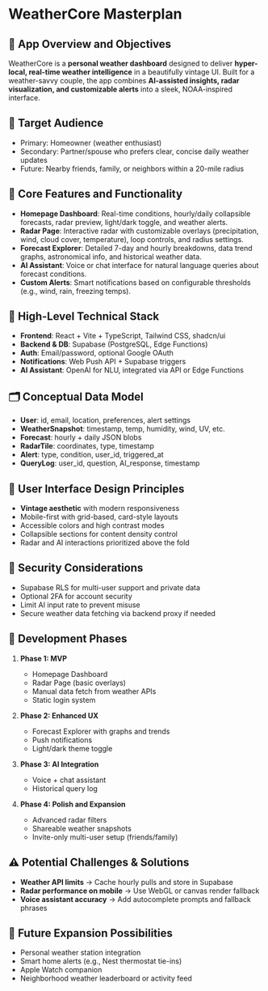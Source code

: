 # WeatherCore Masterplan

## 📌 App Overview and Objectives

WeatherCore is a **personal weather dashboard** designed to deliver **hyper-local, real-time weather intelligence** in a beautifully vintage UI. Built for a weather-savvy couple, the app combines **AI-assisted insights, radar visualization, and customizable alerts** into a sleek, NOAA-inspired interface.

## 🎯 Target Audience

* Primary: Homeowner (weather enthusiast)
* Secondary: Partner/spouse who prefers clear, concise daily weather updates
* Future: Nearby friends, family, or neighbors within a 20-mile radius

## 🌟 Core Features and Functionality

* **Homepage Dashboard**: Real-time conditions, hourly/daily collapsible forecasts, radar preview, light/dark toggle, and weather alerts.
* **Radar Page**: Interactive radar with customizable overlays (precipitation, wind, cloud cover, temperature), loop controls, and radius settings.
* **Forecast Explorer**: Detailed 7-day and hourly breakdowns, data trend graphs, astronomical info, and historical weather data.
* **AI Assistant**: Voice or chat interface for natural language queries about forecast conditions.
* **Custom Alerts**: Smart notifications based on configurable thresholds (e.g., wind, rain, freezing temps).

## 🧰 High-Level Technical Stack

* **Frontend**: React + Vite + TypeScript, Tailwind CSS, shadcn/ui
* **Backend & DB**: Supabase (PostgreSQL, Edge Functions)
* **Auth**: Email/password, optional Google OAuth
* **Notifications**: Web Push API + Supabase triggers
* **AI Assistant**: OpenAI for NLU, integrated via API or Edge Functions

## 🗂️ Conceptual Data Model

* **User**: id, email, location, preferences, alert settings
* **WeatherSnapshot**: timestamp, temp, humidity, wind, UV, etc.
* **Forecast**: hourly + daily JSON blobs
* **RadarTile**: coordinates, type, timestamp
* **Alert**: type, condition, user\_id, triggered\_at
* **QueryLog**: user\_id, question, AI\_response, timestamp

## 🎨 User Interface Design Principles

* **Vintage aesthetic** with modern responsiveness
* Mobile-first with grid-based, card-style layouts
* Accessible colors and high contrast modes
* Collapsible sections for content density control
* Radar and AI interactions prioritized above the fold

## 🔐 Security Considerations

* Supabase RLS for multi-user support and private data
* Optional 2FA for account security
* Limit AI input rate to prevent misuse
* Secure weather data fetching via backend proxy if needed

## 🚧 Development Phases

1. **Phase 1: MVP**

   * Homepage Dashboard
   * Radar Page (basic overlays)
   * Manual data fetch from weather APIs
   * Static login system

2. **Phase 2: Enhanced UX**

   * Forecast Explorer with graphs and trends
   * Push notifications
   * Light/dark theme toggle

3. **Phase 3: AI Integration**

   * Voice + chat assistant
   * Historical query log

4. **Phase 4: Polish and Expansion**

   * Advanced radar filters
   * Shareable weather snapshots
   * Invite-only multi-user setup (friends/family)

## ⚠️ Potential Challenges & Solutions

* **Weather API limits** → Cache hourly pulls and store in Supabase
* **Radar performance on mobile** → Use WebGL or canvas render fallback
* **Voice assistant accuracy** → Add autocomplete prompts and fallback phrases

## 🔮 Future Expansion Possibilities

* Personal weather station integration
* Smart home alerts (e.g., Nest thermostat tie-ins)
* Apple Watch companion
* Neighborhood weather leaderboard or activity feed
